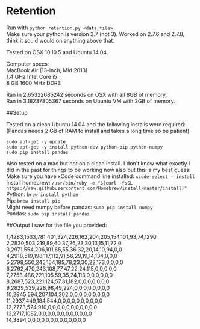 # Retention

Run with `python retention.py <data_file>`  
Make sure your python is version 2.7 (not 3). Worked on 2.7.6 and 2.7.8, think it sould would on anything above that.

Tested on OSX 10.10.5 and Ubuntu 14.04.

Computer specs:  
MacBook Air (13-inch, Mid 2013)  
1.4 GHz Intel Core i5  
8 GB 1600 MHz DDR3  

Ran in 2.65322685242 seconds on OSX with all 8GB of memory.  
Ran in 3.18237805367 seconds on Ubuntu VM with 2GB of memory.

##Setup

Tested on a clean Ubuntu 14.04 and the following installs were required: (Pandas needs 2 GB of RAM to install and takes a long time so be patient)
```
sudo apt-get -y update
sudo apt-get -y install python-dev python-pip python-numpy
sudo pip install pandas
```

Also tested on a mac but not on a clean install. I don't know what exactly I did in the past for things to be working now also but this is my best guess:  
Make sure you have xCode command line installed: `xcode-select --install`  
Install homebrew: `/usr/bin/ruby -e "$(curl -fsSL https://raw.githubusercontent.com/Homebrew/install/master/install)"`  
Python: `brew install python`  
Pip: `brew install pip`  
Might need numpy before pandas: `sudo pip install numpy`  
Pandas: `sudo pip install pandas`  

##Output I saw for the file you provided:

1,4283,1533,781,401,324,226,162,204,205,154,101,93,74,1290  
2,2830,503,219,89,60,37,26,23,30,13,15,11,72,0  
3,2971,554,206,101,65,55,36,32,20,14,10,94,0,0  
4,2918,519,198,117,112,91,56,29,19,14,134,0,0,0  
5,2798,550,245,154,185,78,23,30,22,173,0,0,0,0  
6,2762,470,243,108,77,47,22,24,115,0,0,0,0,0  
7,2753,486,221,105,59,35,24,113,0,0,0,0,0,0  
8,2687,523,221,124,57,31,182,0,0,0,0,0,0,0  
9,2829,539,228,98,49,224,0,0,0,0,0,0,0,0  
10,2945,594,207,104,302,0,0,0,0,0,0,0,0,0  
11,2937,449,184,544,0,0,0,0,0,0,0,0,0,0  
12,2773,524,910,0,0,0,0,0,0,0,0,0,0,0  
13,2717,1082,0,0,0,0,0,0,0,0,0,0,0,0  
14,3894,0,0,0,0,0,0,0,0,0,0,0,0,0  

